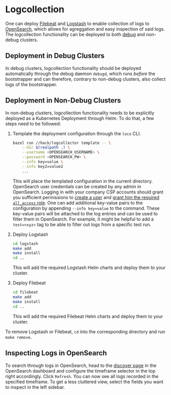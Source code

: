 # Logcollection

One can deploy [Filebeat](https://www.elastic.co/guide/en/beats/filebeat/current/index.html) and [Logstash](https://www.elastic.co/guide/en/logstash/current/index.html) to enable collection of logs to [OpenSearch](https://search-e2e-logs-y46renozy42lcojbvrt3qq7csm.eu-central-1.es.amazonaws.com/_dashboards/app/home#/), which allows for agreggation and easy inspection of said logs.
The logcollection functionality can be deployed to both [debug](./debug-cluster.md) and non-debug clusters.

## Deployment in Debug Clusters

In debug clusters, logcollection functionality should be deployed automatically through the debug daemon `debugd`, which runs *before* the bootstrapper and can therefore, contrary to non-debug clusters, also collect logs of the bootstrapper.

## Deployment in Non-Debug Clusters

In non-debug clusters, logcollection functionality needs to be explicitly deployed as a Kubernetes Deployment through Helm. To do that, a few steps need to be followed:

1. Template the deployment configuration through the `loco` CLI.

    ```bash
    bazel run //hack/logcollector template -- \
        --dir $(realpath .) \
        --username <OPENSEARCH_USERNAME> \
        --password <OPENSEARCH_PW> \
        --info key=value \
        --info key2=value2
        ...
    ```

    This will place the templated configuration in the current directory.
    OpenSearch user credentials can be created by any admin in OpenSearch. Logging in with your company CSP accounts should grant you sufficient permissions to [create a user](https://opensearch.org/docs/latest/security/access-control/users-roles/#create-users) and [grant him the required `all_access` role](https://opensearch.org/docs/latest/security/access-control/users-roles/#map-users-to-roles).
    One can add additional key-value pairs to the configuration by appending `--info key=value` to the command. These key-value pairs will be attached to the log entries and can be used to filter them in OpenSearch. For example, it might be helpful to add a `test=<xyz>` tag to be able to filter out logs from a specific test run.
2. Deploy Logstash

    ```bash
    cd logstash
    make add
    make install
    cd ..
    ```

    This will add the required Logstash Helm charts and deploy them to your cluster.
3. Deploy Filebeat

    ```bash
    cd filebeat
    make add
    make install
    cd ..
    ```

    This will add the required Filebeat Helm charts and deploy them to your cluster.

To remove Logstash or Filebeat, `cd` into the corresponding directory and run `make remove`.

## Inspecting Logs in OpenSearch

To search through logs in OpenSearch, head to the [discover page](https://search-e2e-logs-y46renozy42lcojbvrt3qq7csm.eu-central-1.es.amazonaws.com/_dashboards/app/discover) in the OpenSearch dashboard and configure the timeframe selector in the top right accordingly. Click `Refresh`. You can now see all logs recorded in the specified timeframe. To get a less cluttered view, select the fields you want to inspect in the left sidebar.
